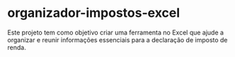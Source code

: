# organizador-impostos-excel
Este projeto tem como objetivo criar uma ferramenta no Excel que ajude a organizar e reunir informações essenciais para a declaração de imposto de renda.
